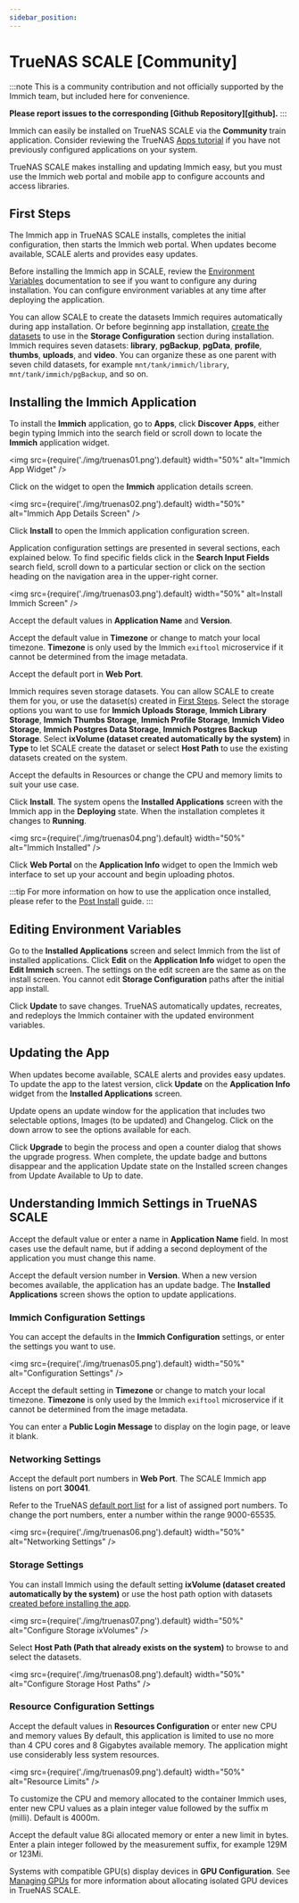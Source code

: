 ```yaml
---
sidebar_position: 
---
```


# TrueNAS SCALE [Community]

:::note
This is a community contribution and not officially supported by the Immich team, but included here for convenience.

**Please report issues to the corresponding [Github Repository][github].**
:::

Immich can easily be installed on TrueNAS SCALE via the **Community** train application.
Consider reviewing the TrueNAS [Apps tutorial](https://www.truenas.com/docs/scale/scaletutorials/apps/) if you have not previously configured applications on your system.

TrueNAS SCALE makes installing and updating Immich easy, but you must use the Immich web portal and mobile app to configure accounts and access libraries.

## First Steps

The Immich app in TrueNAS SCALE installs, completes the initial configuration, then starts the Immich web portal.
When updates become available, SCALE alerts and provides easy updates.

Before installing the Immich app in SCALE, review the [Environment Variables](/docs/install/environment-variables.md) documentation to see if you want to configure any during installation.
You can configure environment variables at any time after deploying the application.

You can allow SCALE to create the datasets Immich requires automatically during app installation.
Or before beginning app installation, [create the datasets](https://www.truenas.com/docs/scale/scaletutorials/storage/datasets/datasetsscale/) to use in the **Storage Configuration** section during installation.
Immich requires seven datasets: **library**, **pgBackup**, **pgData**, **profile**, **thumbs**, **uploads**, and **video**.
You can organize these as one parent with seven child datasets, for example `mnt/tank/immich/library`, `mnt/tank/immich/pgBackup`, and so on.

## Installing the Immich Application

To install the **Immich** application, go to **Apps**, click **Discover Apps**, either begin typing Immich into the search field or scroll down to locate the **Immich** application widget.

<img
src={require('./img/truenas01.png').default}
width="50%"
alt="Immich App Widget"
/>

Click on the widget to open the **Immich** application details screen.

<img
src={require('./img/truenas02.png').default}
width="50%"
alt="Immich App Details Screen"
/>

Click **Install** to open the Immich application configuration screen.

Application configuration settings are presented in several sections, each explained below.
To find specific fields click in the **Search Input Fields** search field, scroll down to a particular section or click on the section heading on the navigation area in the upper-right corner.

<img
src={require('./img/truenas03.png').default}
width="50%"
alt=Install Immich Screen"
/>

Accept the default values in **Application Name** and **Version**.

Accept the default value in **Timezone** or change to match your local timezone.
**Timezone** is only used by the Immich `exiftool` microservice if it cannot be determined from the image metadata.

Accept the default port in **Web Port**.

Immich requires seven storage datasets.
You can allow SCALE to create them for you, or use the dataset(s) created in [First Steps](#first-steps).
Select the storage options you want to use for **Immich Uploads Storage**, **Immich Library Storage**, **Immich Thumbs Storage**, **Immich Profile Storage**, **Immich Video Storage**, **Immich Postgres Data Storage**, **Immich Postgres Backup Storage**.
Select **ixVolume (dataset created automatically by the system)** in **Type** to let SCALE create the dataset or select **Host Path** to use the existing datasets created on the system.

Accept the defaults in Resources or change the CPU and memory limits to suit your use case.

Click **Install**.
The system opens the **Installed Applications** screen with the Immich app in the **Deploying** state.
When the installation completes it changes to **Running**.

<img
src={require('./img/truenas04.png').default}
width="50%"
alt="Immich Installed"
/>

Click **Web Portal** on the **Application Info** widget to open the Immich web interface to set up your account and begin uploading photos.

:::tip
For more information on how to use the application once installed, please refer to the [Post Install](/docs/install/post-install.mdx) guide.
:::

## Editing Environment Variables

Go to the **Installed Applications** screen and select Immich from the list of installed applications.
Click **Edit** on the **Application Info** widget to open the **Edit Immich** screen.
The settings on the edit screen are the same as on the install screen.
You cannot edit **Storage Configuration** paths after the initial app install.

Click **Update** to save changes.
TrueNAS automatically updates, recreates, and redeploys the Immich container with the updated environment variables.

## Updating the App
When updates become available, SCALE alerts and provides easy updates.
To update the app to the latest version, click **Update** on the **Application Info** widget from the **Installed Applications** screen.

Update opens an update window for the application that includes two selectable options, Images (to be updated) and Changelog. Click on the down arrow to see the options available for each.

Click **Upgrade** to begin the process and open a counter dialog that shows the upgrade progress. When complete, the update badge and buttons disappear and the application Update state on the Installed screen changes from Update Available to Up to date.

## Understanding Immich Settings in TrueNAS SCALE

Accept the default value or enter a name in **Application Name** field.
In most cases use the default name, but if adding a second deployment of the application you must change this name.

Accept the default version number in **Version**.
When a new version becomes available, the application has an update badge.
The **Installed Applications** screen shows the option to update applications.

### Immich Configuration Settings

You can accept the defaults in the **Immich Configuration** settings, or enter the settings you want to use.

<img
src={require('./img/truenas05.png').default}
width="50%"
alt="Configuration Settings"
/>

Accept the default setting in **Timezone** or change to match your local timezone.
**Timezone** is only used by the Immich `exiftool` microservice if it cannot be determined from the image metadata.

You can enter a **Public Login Message** to display on the login page, or leave it blank.

### Networking Settings

Accept the default port numbers in **Web Port**.
The SCALE Immich app listens on port **30041**.

Refer to the TrueNAS [default port list](https://www.truenas.com/docs/references/defaultports/) for a list of assigned port numbers.
To change the port numbers, enter a number within the range 9000-65535.

<img
src={require('./img/truenas06.png').default}
width="50%"
alt="Networking Settings"
/>

### Storage Settings

You can install Immich using the default setting **ixVolume (dataset created automatically by the system)** or use the host path option with datasets [created before installing the app](#first-steps).

<img
src={require('./img/truenas07.png').default}
width="50%"
alt="Configure Storage ixVolumes"
/>

Select **Host Path (Path that already exists on the system)** to browse to and select the datasets.

<img
src={require('./img/truenas08.png').default}
width="50%"
alt="Configure Storage Host Paths"
/>

### Resource Configuration Settings

Accept the default values in **Resources Configuration** or enter new CPU and memory values
By default, this application is limited to use no more than 4 CPU cores and 8 Gigabytes available memory. The application might use considerably less system resources.

<img
src={require('./img/truenas09.png').default}
width="50%"
alt="Resource Limits"
/>

To customize the CPU and memory allocated to the container Immich uses, enter new CPU values as a plain integer value followed by the suffix m (milli).
Default is 4000m.

Accept the default value 8Gi allocated memory or enter a new limit in bytes.
Enter a plain integer followed by the measurement suffix, for example 129M or 123Mi.

Systems with compatible GPU(s) display devices in **GPU Configuration**.
See [Managing GPUs](https://www.truenas.com/docs/scale/scaletutorials/systemsettings/advanced/managegpuscale/) for more information about allocating isolated GPU devices in TrueNAS SCALE.
